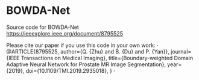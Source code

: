 # BOWDA-Net
Source code for BOWDA-Net
https://ieeexplore.ieee.org/document/8795525


Please cite our paper if you use this code in your own work:
·
@ARTICLE{8795525, 
author={Q. {Zhu} and B. {Du} and P. {Yan}}, 
journal={IEEE Transactions on Medical Imaging}, 
title={Boundary-weighted Domain Adaptive Neural Network for Prostate MR Image Segmentation}, 
year={2019}, 
doi={10.1109/TMI.2019.2935018}, 
}
·
